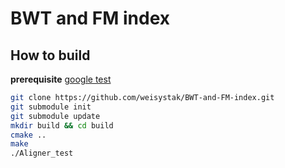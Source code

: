 # BWT and FM index


## How to build
**prerequisite**
[google test](https://github.com/google/googletest) 

```bash
git clone https://github.com/weisystak/BWT-and-FM-index.git
git submodule init
git submodule update
mkdir build && cd build
cmake ..
make
./Aligner_test
```
